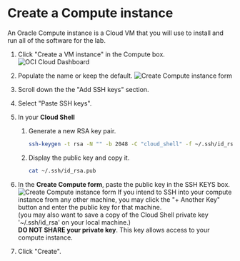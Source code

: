 # Create a Compute instance

An Oracle Compute instance is a Cloud VM that you will use to install and run all of the software for the lab.  

1. Click "Create a VM instance" in the Compute box.
   ![OCI Cloud Dashboard](https://osblaineora.github.io/cicd-tools-db-dev/images/cloudDashboard.png)
1. Populate the name or keep the default.
   ![Create Compute instance form](https://osblaineora.github.io/cicd-tools-db-dev/images/createComputeForm1.png)
1. Scroll down the the "Add SSH keys" section.
1. Select "Paste SSH keys".
1. In your **Cloud Shell**
   1. Generate a new RSA key pair.

      ```bash
      ssh-keygen -t rsa -N "" -b 2048 -C "cloud_shell" -f ~/.ssh/id_rsa
      ```

   1. Display the public key and copy it.

      ```bash
      cat ~/.ssh/id_rsa.pub
      ```

1. In the **Create Compute form**, paste the public key in the SSH KEYS box.
   ![Create Compute instance form](https://osblaineora.github.io/cicd-tools-db-dev/images/createComputeForm2.png)
   If you intend to SSH into your compute instance from any other machine, you may click the "+ Another Key" button and enter the public key for that machine.  
   (you may also want to save a copy of the Cloud Shell private key '~/.ssh/id_rsa' on your local machine.)  
   **DO NOT SHARE your private key**.  This key allows access to your compute instance.
1. Click "Create".

